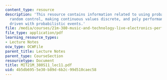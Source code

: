 ```yaml
---
content_type: resource
description: 'This resource contains information related to using probabilistic and
  random control, making continuous values discrete, and poly performance d: pulse
  driven with probabilistic events.'
file: /media/courses/21m-380-music-and-technology-live-electronics-performance-practices-spring-2011/4b5db6955e30b89d6b2c99d510caec58_MIT21M_380S11_lec11.pdf
file_type: application/pdf
learning_resource_types:
- Lecture Notes
ocw_type: OCWFile
parent_title: Lecture Notes
parent_type: CourseSection
resourcetype: Document
title: MIT21M_380S11_lec11.pdf
uid: 4b5db695-5e30-b89d-6b2c-99d510caec58
---
```

